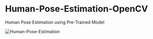 # Human-Pose-Estimation-OpenCV
 Human Pose Estimation using Pre-Trained Model
 
 ![Human-Pose-Estimation](https://github.com/Pavankunchala/Human-Pose-Estimation-OpenCV/blob/main/OutPut-image.png)
